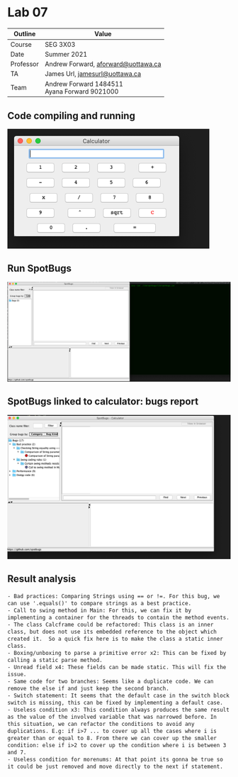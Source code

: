 # Lab 07

| Outline | Value |
| --- | --- |
| Course | SEG 3X03 |
| Date | Summer 2021 |
| Professor | Andrew Forward, aforward@uottawa.ca |
| TA | James Url, jamesurl@uottawa.ca |
| Team | Andrew Forward 1484511<br>Ayana Forward 9021000 |

## Code compiling and running
![Calculator code compiling and running](Calculator-app.png)

## Run SpotBugs
![SpotBugs running](calculator-code-running.png)

## SpotBugs linked to calculator: bugs report
![Calculator bugs report](Calculator-bugs-report.png)

## Result analysis

    - Bad practices: Comparing Strings using == or !=. For this bug, we can use '.equals()' to compare strings as a best practice.
    - Call to swing method in Main: For this, we can fix it by implementing a container for the threads to contain the method events.
    - The class Calcframe could be refactored: This class is an inner class, but does not use its embedded reference to the object which created it.  So a quick fix here is to make the class a static inner class.
    - Boxing/unboxing to parse a primitive error x2: This can be fixed by calling a static parse method.
    - Unread field x4: These fields can be made static. This will fix the issue.
    - Same code for two branches: Seems like a duplicate code. We can remove the else if and just keep the second branch.
    - Switch statement: It seems that the default case in the switch block switch is missing, this can be fixed by implementing a default case.
    - Useless condition x3: This condition always produces the same result as the value of the involved variable that was narrowed before. In this situation, we can refactor the conditions to avoid any duplications. E.g: if i>7 ... to cover up all the cases where i is greater than or equal to 8. From there we can cover up the smaller condition: else if i>2 to cover up the condition where i is between 3 and 7.
    - Useless condition for morenums: At that point its gonna be true so it could be just removed and move directly to the next if statement.
